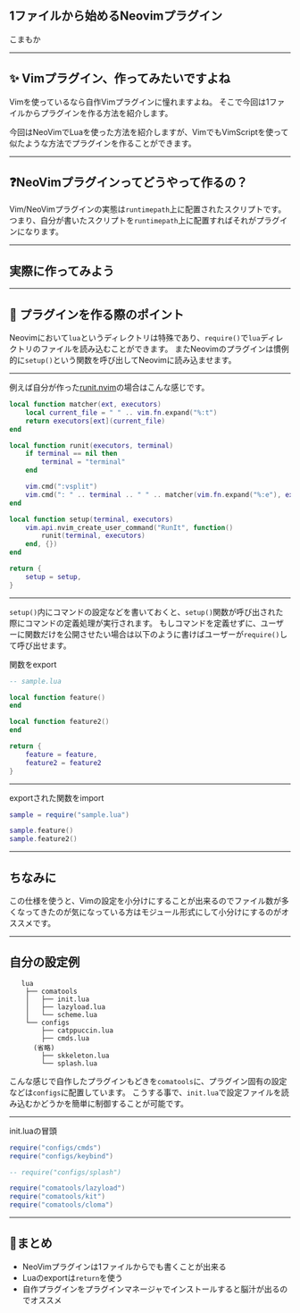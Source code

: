 ## 1ファイルから始めるNeovimプラグイン

こまもか

---
## ✨ Vimプラグイン、作ってみたいですよね

Vimを使っているなら自作Vimプラグインに憧れますよね。
そこで今回は1ファイルからプラグインを作る方法を紹介します。

今回はNeoVimでLuaを使った方法を紹介しますが、VimでもVimScriptを使って似たような方法でプラグインを作ることができます。

---
## ❓NeoVimプラグインってどうやって作るの？

Vim/NeoVimプラグインの実態は`runtimepath`上に配置されたスクリプトです。
つまり、自分が書いたスクリプトを`runtimepath`上に配置すればそれがプラグインになります。

---
## 実際に作ってみよう

---
## 🚀 プラグインを作る際のポイント

Neovimにおいて`lua`というディレクトリは特殊であり、`require()`で`lua`ディレクトリのファイルを読み込むことができます。
またNeovimのプラグインは慣例的に`setup()`という関数を呼び出してNeovimに読み込ませます。

---

例えば自分が作った[runit.nvim](https://github.com/Comamoca/runit.nvim)の場合はこんな感じです。

```lua
local function matcher(ext, executors)
	local current_file = " " .. vim.fn.expand("%:t")
	return executors[ext](current_file)
end

local function runit(executors, terminal)
	if terminal == nil then
		terminal = "terminal"
	end

	vim.cmd(":vsplit")
	vim.cmd(": " .. terminal .. " " .. matcher(vim.fn.expand("%:e"), executors))
end

local function setup(terminal, executors)
	vim.api.nvim_create_user_command("RunIt", function()
		runit(terminal, executors)
	end, {})
end

return {
	setup = setup,
}
```

---
`setup()`内にコマンドの設定などを書いておくと、`setup()`関数が呼び出された際にコマンドの定義処理が実行されます。
もしコマンドを定義せずに、ユーザーに関数だけを公開させたい場合は以下のように書けばユーザーが`require()`して呼び出せます。

関数をexport
```lua
-- sample.lua

local function feature()
end

local function feature2()
end

return {
    feature = feature,
    feature2 = feature2
}
```

---
exportされた関数をimport
```lua
sample = require("sample.lua")

sample.feature()
sample.feature2()
```

---
## ちなみに

この仕様を使うと、Vimの設定を小分けにすることが出来るのでファイル数が多くなってきたのが気になっている方はモジュール形式にして小分けにするのがオススメです。

---
## 自分の設定例

```
   lua
    ├── comatools
    │   ├── init.lua
    │   ├── lazyload.lua
    │   └── scheme.lua
    └── configs
        ├── catppuccin.lua
        ├── cmds.lua
      (省略)
        ├── skkeleton.lua
        └── splash.lua

```
こんな感じで自作したプラグインもどきを`comatools`に、プラグイン固有の設定などは`configs`に配置しています。
こうする事で、`init.lua`で設定ファイルを読み込むかどうかを簡単に制御することが可能です。

---
init.luaの冒頭

```lua
require("configs/cmds")
require("configs/keybind")

-- require("configs/splash")

require("comatools/lazyload")
require("comatools/kit")
require("comatools/cloma")
```

---
## 🍵まとめ

- NeoVimプラグインは1ファイルからでも書くことが出来る
- Luaのexportは`return`を使う
- 自作プラグインをプラグインマネージャでインストールすると脳汁が出るのでオススメ
